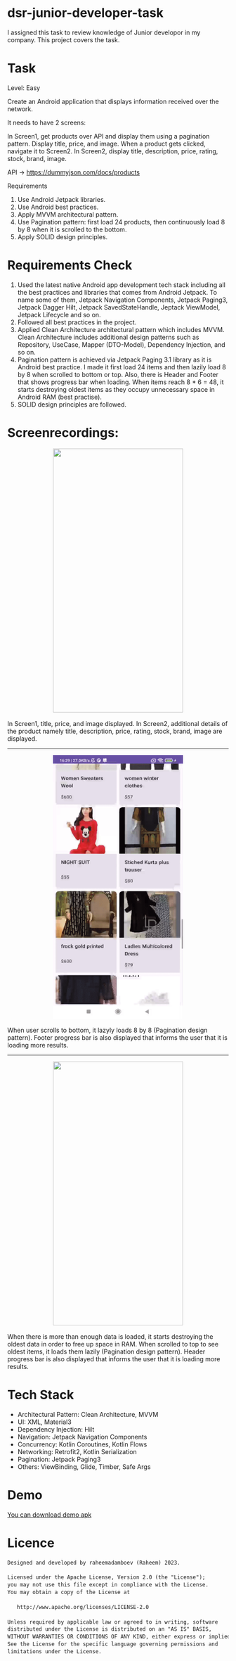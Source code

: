 # dsr-junior-developer-task

I assigned this task to review knowledge of Junior developor in my company. This project covers the task.

# Task

Level: Easy

Create an Android application that displays information received over the network.

It needs to have 2 screens:  

In Screen1, get products over API and display them using a pagination pattern. Display title, price, and image. When a product gets clicked, navigate it to Screen2. In Screen2, display title, description, price, rating, stock, brand, image.

API -> https://dummyjson.com/docs/products

Requirements

1. Use Android Jetpack libraries.
2. Use Android best practices.
3. Apply MVVM architectural pattern.
4. Use Pagination pattern: first load 24 products, then continuously load 8 by 8 when it is scrolled to the bottom.
5. Apply SOLID design principles.

# Requirements Check

1. Used the latest native Android app development tech stack including all the best practices and libraries that comes from Android Jetpack. To name some of them, Jetpack Navigation Components, Jetpack Paging3, Jetpack Dagger Hilt, Jetpack SavedStateHandle, Jeptack ViewModel, Jetpack Lifecycle and so on.
2. Followed all best practices in the project.
3. Applied Clean Architecture architectural pattern which includes MVVM. Clean Architecture includes additional design patterns such as Repository, UseCase, Mapper (DTO-Model), Dependency Injection, and so on.
4. Pagination pattern is achieved via Jetpack Paging 3.1 library as it is Android best practice. I made it first load 24 items and then lazily load 8 by 8 when scrolled to bottom or top. Also, there is Header and Footer that shows progress bar when loading. When items reach 8 * 6 = 48, it starts destroying oldest items as they occupy unnecessary space in Android RAM (best practise).
5. SOLID design principles are followed.

# Screenrecordings:

<p align="center">
    <img width="296" height="600" src="https://github.com/raheemadamboev/dsr-junior-developer-task/blob/master/banner_3.gif" >
</p>

In Screen1, title, price, and image displayed. In Screen2, additional details of the product namely title, description, price, rating, stock, brand, image are displayed.

---

<p align="center">
    <img width="296" height="600" src="https://github.com/raheemadamboev/dsr-junior-developer-task/blob/master/banner_1.gif" >
</p>

When user scrolls to bottom, it lazyly loads 8 by 8 (Pagination design pattern). Footer progress bar is also displayed that informs the user that it is loading more results.

---

<p align="center">
    <img width="296" height="600" src="https://github.com/raheemadamboev/dsr-junior-developer-task/blob/master/banner_2.gif" >
</p>

When there is more than enough data is loaded, it starts destroying the oldest data in order to free up space in RAM. When scrolled to top to see oldest items, it loads them lazily (Pagination design pattern). Header progress bar is also displayed that informs the user that it is loading more results.

# Tech Stack

- Architectural Pattern: Clean Architecture, MVVM
- UI: XML, Material3
- Dependency Injection: Hilt
- Navigation: Jetpack Navigation Components
- Concurrency: Kotlin Coroutines, Kotlin Flows
- Networking: Retrofit2, Kotlin Serialization
- Pagination: Jetpack Paging3
- Others: ViewBinding, Glide, Timber, Safe Args

# Demo

<a href="https://github.com/raheemadamboev/dsr-junior-developer-task/blob/master/app-debug.apk">You can download demo apk</a>

# Licence

```xml
Designed and developed by raheemadamboev (Raheem) 2023.

Licensed under the Apache License, Version 2.0 (the "License");
you may not use this file except in compliance with the License.
You may obtain a copy of the License at

   http://www.apache.org/licenses/LICENSE-2.0

Unless required by applicable law or agreed to in writing, software
distributed under the License is distributed on an "AS IS" BASIS,
WITHOUT WARRANTIES OR CONDITIONS OF ANY KIND, either express or implied.
See the License for the specific language governing permissions and
limitations under the License.
```
